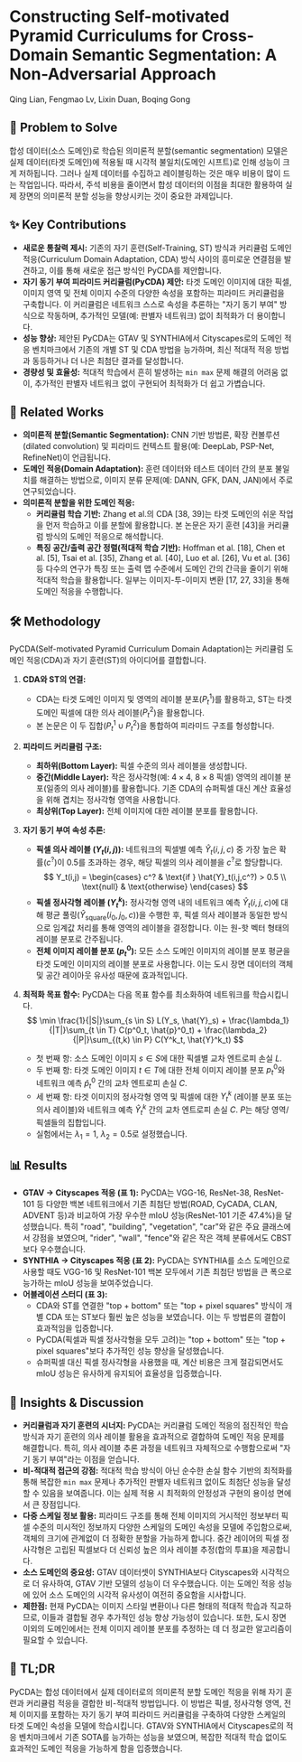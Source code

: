 # Constructing Self-motivated Pyramid Curriculums for Cross-Domain Semantic Segmentation: A Non-Adversarial Approach
Qing Lian, Fengmao Lv, Lixin Duan, Boqing Gong

## 🧩 Problem to Solve
합성 데이터(소스 도메인)로 학습된 의미론적 분할(semantic segmentation) 모델은 실제 데이터(타겟 도메인)에 적용될 때 시각적 불일치(도메인 시프트)로 인해 성능이 크게 저하됩니다. 그러나 실제 데이터를 수집하고 레이블링하는 것은 매우 비용이 많이 드는 작업입니다. 따라서, 주석 비용을 줄이면서 합성 데이터의 이점을 최대한 활용하여 실제 장면의 의미론적 분할 성능을 향상시키는 것이 중요한 과제입니다.

## ✨ Key Contributions
*   **새로운 통찰력 제시:** 기존의 자기 훈련(Self-Training, ST) 방식과 커리큘럼 도메인 적응(Curriculum Domain Adaptation, CDA) 방식 사이의 흥미로운 연결점을 발견하고, 이를 통해 새로운 접근 방식인 PyCDA를 제안합니다.
*   **자기 동기 부여 피라미드 커리큘럼(PyCDA) 제안:** 타겟 도메인 이미지에 대한 픽셀, 이미지 영역 및 전체 이미지 수준의 다양한 속성을 포함하는 피라미드 커리큘럼을 구축합니다. 이 커리큘럼은 네트워크 스스로 속성을 추론하는 "자기 동기 부여" 방식으로 작동하며, 추가적인 모델(예: 판별자 네트워크) 없이 최적화가 더 용이합니다.
*   **성능 향상:** 제안된 PyCDA는 GTAV 및 SYNTHIA에서 Cityscapes로의 도메인 적응 벤치마크에서 기존의 개별 ST 및 CDA 방법을 능가하며, 최신 적대적 적응 방법과 동등하거나 더 나은 최첨단 결과를 달성합니다.
*   **경량성 및 효율성:** 적대적 학습에서 흔히 발생하는 `min max` 문제 해결의 어려움 없이, 추가적인 판별자 네트워크 없이 구현되어 최적화가 더 쉽고 가볍습니다.

## 📎 Related Works
*   **의미론적 분할(Semantic Segmentation):** CNN 기반 방법론, 확장 컨볼루션(dilated convolution) 및 피라미드 컨텍스트 활용(예: DeepLab, PSP-Net, RefineNet)이 언급됩니다.
*   **도메인 적응(Domain Adaptation):** 훈련 데이터와 테스트 데이터 간의 분포 불일치를 해결하는 방법으로, 이미지 분류 문제(예: DANN, GFK, DAN, JAN)에서 주로 연구되었습니다.
*   **의미론적 분할을 위한 도메인 적응:**
    *   **커리큘럼 학습 기반:** Zhang et al.의 CDA [38, 39]는 타겟 도메인의 쉬운 작업을 먼저 학습하고 이를 분할에 활용합니다. 본 논문은 자기 훈련 [43]을 커리큘럼 방식의 도메인 적응으로 해석합니다.
    *   **특징 공간/출력 공간 정렬(적대적 학습 기반):** Hoffman et al. [18], Chen et al. [5], Tsai et al. [35], Zhang et al. [40], Luo et al. [26], Vu et al. [36] 등 다수의 연구가 특징 또는 출력 맵 수준에서 도메인 간의 간극을 줄이기 위해 적대적 학습을 활용합니다. 일부는 이미지-투-이미지 변환 [17, 27, 33]을 통해 도메인 적응을 수행합니다.

## 🛠️ Methodology
PyCDA(Self-motivated Pyramid Curriculum Domain Adaptation)는 커리큘럼 도메인 적응(CDA)과 자기 훈련(ST)의 아이디어를 결합합니다.

1.  **CDA와 ST의 연결:**
    *   CDA는 타겟 도메인 이미지 및 영역의 레이블 분포($P^1_t$)를 활용하고, ST는 타겟 도메인 픽셀에 대한 의사 레이블($P^2_t$)을 활용합니다.
    *   본 논문은 이 두 집합($P^1_t \cup P^2_t$)을 통합하여 피라미드 구조를 형성합니다.

2.  **피라미드 커리큘럼 구조:**
    *   **최하위(Bottom Layer):** 픽셀 수준의 의사 레이블을 생성합니다.
    *   **중간(Middle Layer):** 작은 정사각형(예: $4 \times 4$, $8 \times 8$ 픽셀) 영역의 레이블 분포(일종의 의사 레이블)를 활용합니다. 기존 CDA의 슈퍼픽셀 대신 계산 효율성을 위해 겹치는 정사각형 영역을 사용합니다.
    *   **최상위(Top Layer):** 전체 이미지에 대한 레이블 분포를 활용합니다.

3.  **자기 동기 부여 속성 추론:**
    *   **픽셀 의사 레이블 ($Y_t(i,j)$):** 네트워크의 픽셀별 예측 $\hat{Y}_t(i,j,c)$ 중 가장 높은 확률($c^?$)이 $0.5$를 초과하는 경우, 해당 픽셀의 의사 레이블을 $c^?$로 할당합니다.
        $$ Y_t(i,j) = \begin{cases} c^? & \text{if } \hat{Y}_t(i,j,c^?) > 0.5 \\ \text{null} & \text{otherwise} \end{cases} $$
    *   **픽셀 정사각형 레이블 ($Y^k_t$):** 정사각형 영역 내의 네트워크 예측 $\hat{Y}_t(i,j,c)$에 대해 평균 풀링($\hat{Y}_{\text{square}}(i_0,j_0,c)$)을 수행한 후, 픽셀 의사 레이블과 동일한 방식으로 임계값 처리를 통해 영역의 레이블을 결정합니다. 이는 원-핫 벡터 형태의 레이블 분포로 간주됩니다.
    *   **전체 이미지 레이블 분포 ($p^0_t$):** 모든 소스 도메인 이미지의 레이블 분포 평균을 타겟 도메인 이미지의 레이블 분포로 사용합니다. 이는 도시 장면 데이터의 객체 및 공간 레이아웃 유사성 때문에 효과적입니다.

4.  **최적화 목표 함수:**
    PyCDA는 다음 목표 함수를 최소화하여 네트워크를 학습시킵니다.
    $$ \min \frac{1}{|S|}\sum_{s \in S} L(Y_s, \hat{Y}_s) + \frac{\lambda_1}{|T|}\sum_{t \in T} C(p^0_t, \hat{p}^0_t) + \frac{\lambda_2}{|P|}\sum_{(t,k) \in P} C(Y^k_t, \hat{Y}^k_t) $$
    *   첫 번째 항: 소스 도메인 이미지 $s \in S$에 대한 픽셀별 교차 엔트로피 손실 $L$.
    *   두 번째 항: 타겟 도메인 이미지 $t \in T$에 대한 전체 이미지 레이블 분포 $p^0_t$와 네트워크 예측 $\hat{p}^0_t$ 간의 교차 엔트로피 손실 $C$.
    *   세 번째 항: 타겟 이미지의 정사각형 영역 및 픽셀에 대한 $Y^k_t$ (레이블 분포 또는 의사 레이블)와 네트워크 예측 $\hat{Y}^k_t$ 간의 교차 엔트로피 손실 $C$. $P$는 해당 영역/픽셀들의 집합입니다.
    *   실험에서는 $\lambda_1=1$, $\lambda_2=0.5$로 설정했습니다.

## 📊 Results
*   **GTAV $\to$ Cityscapes 적응 (표 1):** PyCDA는 VGG-16, ResNet-38, ResNet-101 등 다양한 백본 네트워크에서 기존 최첨단 방법(ROAD, CyCADA, CLAN, ADVENT 등)과 비교하여 가장 우수한 mIoU 성능(ResNet-101 기준 47.4%)을 달성했습니다. 특히 "road", "building", "vegetation", "car"와 같은 주요 클래스에서 강점을 보였으며, "rider", "wall", "fence"와 같은 작은 객체 분류에서도 CBST보다 우수했습니다.
*   **SYNTHIA $\to$ Cityscapes 적응 (표 2):** PyCDA는 SYNTHIA를 소스 도메인으로 사용할 때도 VGG-16 및 ResNet-101 백본 모두에서 기존 최첨단 방법을 큰 폭으로 능가하는 mIoU 성능을 보여주었습니다.
*   **어블레이션 스터디 (표 3):**
    *   CDA와 ST를 연결한 "top + bottom" 또는 "top + pixel squares" 방식이 개별 CDA 또는 ST보다 훨씬 높은 성능을 보였습니다. 이는 두 방법론의 결합이 효과적임을 입증합니다.
    *   PyCDA(픽셀과 픽셀 정사각형을 모두 고려)는 "top + bottom" 또는 "top + pixel squares"보다 추가적인 성능 향상을 달성했습니다.
    *   슈퍼픽셀 대신 픽셀 정사각형을 사용했을 때, 계산 비용은 크게 절감되면서도 mIoU 성능은 유사하게 유지되어 효율성을 입증했습니다.

## 🧠 Insights & Discussion
*   **커리큘럼과 자기 훈련의 시너지:** PyCDA는 커리큘럼 도메인 적응의 점진적인 학습 방식과 자기 훈련의 의사 레이블 활용을 효과적으로 결합하여 도메인 적응 문제를 해결합니다. 특히, 의사 레이블 추론 과정을 네트워크 자체적으로 수행함으로써 "자기 동기 부여"라는 이점을 얻습니다.
*   **비-적대적 접근의 강점:** 적대적 학습 방식이 아닌 순수한 손실 함수 기반의 최적화를 통해 복잡한 `min max` 문제나 추가적인 판별자 네트워크 없이도 최첨단 성능을 달성할 수 있음을 보여줍니다. 이는 실제 적용 시 최적화의 안정성과 구현의 용이성 면에서 큰 장점입니다.
*   **다중 스케일 정보 활용:** 피라미드 구조를 통해 전체 이미지의 거시적인 정보부터 픽셀 수준의 미시적인 정보까지 다양한 스케일의 도메인 속성을 모델에 주입함으로써, 객체의 크기에 관계없이 더 정확한 분할을 가능하게 합니다. 중간 레이어의 픽셀 정사각형은 고립된 픽셀보다 더 신뢰성 높은 의사 레이블 추정(합의 투표)을 제공합니다.
*   **소스 도메인의 중요성:** GTAV 데이터셋이 SYNTHIA보다 Cityscapes와 시각적으로 더 유사하여, GTAV 기반 모델의 성능이 더 우수했습니다. 이는 도메인 적응 성능에 있어 소스 도메인의 시각적 유사성이 여전히 중요함을 시사합니다.
*   **제한점:** 현재 PyCDA는 이미지 스타일 변환이나 다른 형태의 적대적 학습과 직교하므로, 이들과 결합될 경우 추가적인 성능 향상 가능성이 있습니다. 또한, 도시 장면 이외의 도메인에서는 전체 이미지 레이블 분포를 추정하는 데 더 정교한 알고리즘이 필요할 수 있습니다.

## 📌 TL;DR
PyCDA는 합성 데이터에서 실제 데이터로의 의미론적 분할 도메인 적응을 위해 자기 훈련과 커리큘럼 적응을 결합한 비-적대적 방법입니다. 이 방법은 픽셀, 정사각형 영역, 전체 이미지를 포함하는 자기 동기 부여 피라미드 커리큘럼을 구축하여 다양한 스케일의 타겟 도메인 속성을 모델에 학습시킵니다. GTAV와 SYNTHIA에서 Cityscapes로의 적응 벤치마크에서 기존 SOTA를 능가하는 성능을 보였으며, 복잡한 적대적 학습 없이도 효과적인 도메인 적응을 가능하게 함을 입증했습니다.